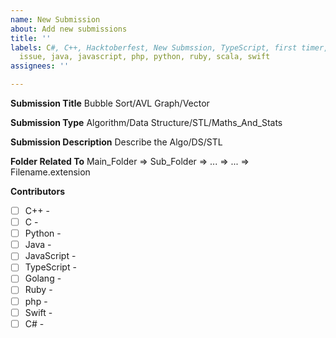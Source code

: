 ```yaml
---
name: New Submission
about: Add new submissions
title: ''
labels: C#, C++, Hacktoberfest, New Submssion, TypeScript, first timer, good first
  issue, java, javascript, php, python, ruby, scala, swift
assignees: ''

---
```


**Submission Title**
Bubble Sort/AVL Graph/Vector

**Submission Type**
Algorithm/Data Structure/STL/Maths_And_Stats

**Submission Description**
Describe the Algo/DS/STL

**Folder Related To**
Main_Folder => Sub_Folder => ... => ... => Filename.extension

**Contributors**
- [ ]  C++ -
- [ ]  C -
- [ ]  Python -
- [ ] Java - 
- [ ] JavaScript -
- [ ] TypeScript -
- [ ] Golang -
- [ ] Ruby -
- [ ] php -
- [ ] Swift -
- [ ] C# -
